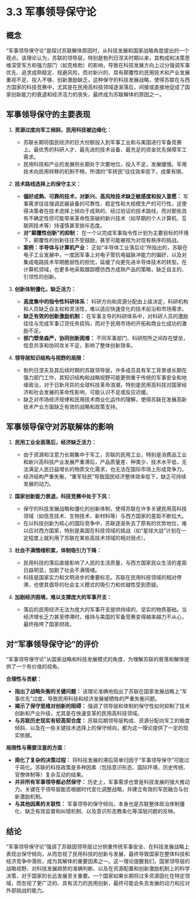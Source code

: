 # 3.3 军事领导保守论

## 概念

“军事领导保守论”是探讨苏联解体原因时，从科技发展和国家战略角度提出的一个观点。该理论认为，苏联的领导层，特别是勃列日涅夫时期以来，其构成和决策思维深受军方和强力部门（如克格勃）的影响，导致在科技发展方向上过分强调军事优先、追求成熟稳定、规避风险，而对新兴的、具有颠覆性的民用技术和产业发展重视不足、投入不够、创新激励缺乏。这种保守的科技发展战略，使得苏联在与西方国家的科技竞赛中，尤其是在民用高科技领域逐渐落后，间接或直接地促成了国家创新能力的衰退和经济活力的丧失，最终成为苏联解体的原因之一。

## 军事领导保守的主要表现

1.  **资源过度向军工倾斜，民用科技被边缘化：**
    *   苏联长期将国民经济的巨大份额投入到军事工业和与美国进行军备竞赛上。最优秀的科研人才、最先进的技术设备、最充足的资金优先保障军工需求。
    *   民用科技和产业的发展则长期处于次要地位，投入不足，发展缓慢。军用技术向民用转移的机制不畅，所谓的“军转民”往往效率低下，成果有限。

2.  **技术路线选择上的保守主义：**
    *   **偏好成熟、可靠的技术，对新兴、高风险技术缺乏敏感度和投入意愿：** 军事需求往往强调武器装备的可靠性、稳定性和大规模生产的可行性，这使得决策者在技术选择上倾向于成熟的、经过验证的技术路线，而对那些具有不确定性但可能带来革命性突破的新兴技术（如早期的个人计算机、互联网技术等）持谨慎甚至排斥态度。
    *   **对“颠覆性创新”的抑制：** 在一个以完成军事指令性计划为主要目标的环境下，颠覆性的创新往往不受鼓励，甚至可能被视为对现有秩序的挑战。
    *   **案例：半导体与计算机产业：** 正如“半导体工业落后论”所指出的，苏联在电子工业发展中，一度因军事上对电子管抗电磁脉冲能力的偏好，以及对集成电路技术早期脆弱性的担忧，延缓了向更先进半导体技术的转型。在计算机领域，也更多地采取跟踪模仿西方成熟产品的策略，缺乏自主的、引领性的创新。

3.  **创新体制僵化，缺乏活力：**
    *   **高度集中的指令性科研体系：** 科研方向和资源分配由上级决定，科研机构和人员缺乏自主权和灵活性，难以适应快速变化的技术前沿和市场需求。
    *   **缺乏有效的创新激励机制：** 在军事主导的科研体系中，对科研人员的激励往往与完成军事订货任务挂钩，而对于民用市场的开拓和商业化成功的激励不足。
    *   **部门壁垒森严，协同创新困难：** 不同军事部门、科研院所之间存在壁垒，信息共享和协同攻关不足，影响了整体创新效率。

4.  **领导层知识结构与视野的局限：**
    *   勃列日涅夫及其后续时期的苏联领导层，许多成员具有军工背景或长期在强力部门工作，其知识结构和战略视野可能更侧重于传统的军事安全和地缘政治，对于日新月异的全球科技革命浪潮，特别是民用高科技对国家经济和社会发展的革命性影响，可能认识不足或反应迟缓。
    *   缺乏对市场经济规律和民用技术商业化运作的理解，使得苏联在发展高新技术产业方面缺乏有效的战略和政策支持。

## 军事领导保守对苏联解体的影响

1.  **民用工业全面落后，经济缺乏活力：**
    *   由于资源和注意力长期集中于军工，苏联的民用工业，特别是消费品工业和新兴高科技产业发展严重滞后，产品质量差、种类少、技术水平低，无法满足人民日益增长的物质文化需求，也无法在国际市场上形成竞争力。
    *   经济结构严重失衡，“重军轻民”导致国民经济整体效率低下，缺乏可持续发展的动力。

2.  **国家创新能力衰退，科技竞赛中处于下风：**
    *   保守的科技发展战略和僵化的创新体制，使得苏联在许多关键民用高科技领域（如信息技术、生物技术、新材料等）与西方国家的差距不断拉大。
    *   在以科技创新为核心的国际竞争中，苏联逐渐失去了原有的优势地位，难以应对西方国家，特别是美国在科技领域的挑战（如“星球大战”计划在一定程度上就利用了苏联在某些高技术领域的相对弱点）。

3.  **社会不满情绪积累，体制吸引力下降：**
    *   民用科技的落后直接影响了人民的生活质量，与西方国家民众生活的差距日益明显，加剧了社会不满情绪。
    *   科技是国家实力和文明进步的重要标志。苏联在民用科技领域的相对停滞，也使其倡导的社会主义模式的吸引力和优越性受到质疑。

4.  **加剧经济困境，难以支撑庞大的军事开支：**
    *   落后的民用经济无法为庞大的军事开支提供持续的、坚实的物质基础。当经济增长乏力甚至停滞时，维持与美国的军备竞赛变得越来越力不从心，最终拖垮了国家财政。

## 对“军事领导保守论”的评价

“军事领导保守论”从国家战略和科技发展模式的角度，为理解苏联的衰落和解体提供了一个有价值的视角。

**合理性与贡献：**

*   **指出了战略失衡的关键问题：** 该理论准确地指出了苏联在国家发展战略上“军事优先”过度，导致民用科技和经济发展被牺牲的严重失衡问题。
*   **揭示了保守思维对创新的阻碍：** 强调了领导层和体制的保守性如何抑制了技术创新和产业升级，尤其是在快速变革的民用高科技领域。
*   **与苏联历史现实有较高契合度：** 苏联后期领导层构成、资源分配向军工的极度倾斜、以及在一些关键技术选择上的保守倾向，都为这一理论提供了一定的现实依据。

**局限性与需要注意的方面：**

*   **简化了复杂的决策过程：** 将科技发展的滞后简单归因于“军事领导保守”可能过于简化。苏联的科技政策是多种因素（包括意识形态、国际环境、历史传统、官僚体制等）复杂互动的结果。
*   **并非所有军事领导都必然保守：** 历史上，军事需求也曾是科技发展的强大推动力。关键在于领导层能否根据时代变化调整战略，并建立有效的军民融合与创新激励机制。
*   **与其他因素的关联性：** 军事领导的保守倾向，本身也是苏联整体政治体制僵化、缺乏有效监督和纠错机制、以及意识形态教条化等深层问题的反映。

## 结论

“军事领导保守论”强调了苏联因领导层过分侧重传统军事安全、在科技发展战略上表现出保守倾向，从而忽视了民用科技的创新与发展，最终导致国家在整体科技和经济竞争中落败，成为其解体的重要因素之一。这一理论提醒我们，国家领导层的战略视野、对科技发展趋势的准确判断、以及在资源配置和创新激励机制上的科学决策，对于国家的长远发展至关重要。一个国家如果长期将过多资源固化在特定领域，而忽视了更广泛的、具有活力的民用创新，最终可能会失去发展的动力和应对外部挑战的能力。